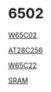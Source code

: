 # 6502


[W65C02](https://www.mouser.de/datasheet/2/436/w65c02s-2572.pdf)

[AT28C256](https://www.mouser.de/datasheet/2/268/doc0006-1108095.pdf)

[W65C22](https://www.mouser.de/datasheet/2/436/w65c22-1197.pdf)

[SRAM](https://www.mouser.de/datasheet/2/12/AS6C62256_23_March_2016_rev1_2-1288423.pdf)
